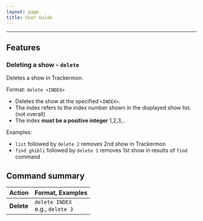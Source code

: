 ```yaml
---
layout: page
title: User Guide
---
```

--------------------------------------------------------------------------------------------------------------------

## Features

<div markdown="block" class="alert alert-info">

### Deleting a show - `delete`

Deletes a show in Trackermon.

Format: `delete <INDEX>`
* Deletes the show at the specified `<INDEX>`.
* The index refers to the index number shown in the displayed show list. (not overall)
* The index **must be a positive integer** 1,2,3,..

Examples:
* `list` followed by `delete 2` removes 2nd show in Trackermon
* `find ghibli` followed by `delete 1` removes 1st show in results of `find` command

</div>

## Command summary

Action | Format, Examples
--------|------------------
**Delete** | `delete INDEX`<br> e.g., `delete 3`

